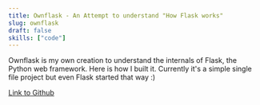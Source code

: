 ```yaml
---
title: Ownflask - An Attempt to understand "How Flask works"
slug: ownflask
draft: false
skills: ["code"]
---
```


Ownflask is my own creation to understand the internals of Flask, the Python web framework. Here is how I built it. Currently it's a simple single file project but even Flask started that way :)

[Link to Github](https://github.com/bhavaniravi/ownflask)
